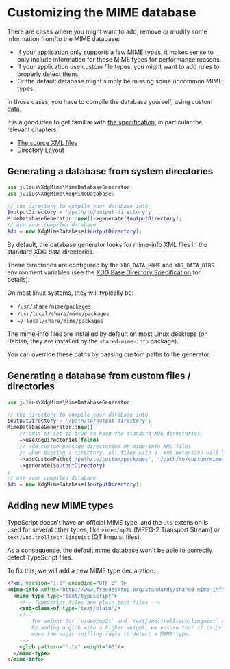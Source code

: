 # Customizing the MIME database

There are cases where you might want to add, remove or modify some information from/to the MIME database:
* If your application only supports a few MIME types, it makes sense to only include information
  for these MIME types for performance reasons.
* If your application use custom file types, you might want to add rules to properly detect them.
* Or the default database might simply be missing some uncommon MIME types.

In those cases, you have to compile the database yourself, using custom data.

It is a good idea to get familiar with [the specification](https://specifications.freedesktop.org/shared-mime-info-spec/shared-mime-info-spec-latest.html),
in particular the relevant chapters:
* [The source XML files](https://specifications.freedesktop.org/shared-mime-info-spec/shared-mime-info-spec-latest.html#idm46292897757504)
* [Directory Layout](https://specifications.freedesktop.org/shared-mime-info-spec/shared-mime-info-spec-latest.html#s2_layout)


## Generating a database from system directories

```php
use ju1ius\XdgMime\MimeDatabaseGenerator;
use ju1ius\XdgMime\XdgMimeDatabase;

// the directory to compile your database into
$outputDirectory = '/path/to/output-directory';
MimeDatabaseGenerator::new()->generate($outputDirectory);
// use your compiled database
$db = new XdgMimeDatabase($outputDirectory);
```

By default, the database generator looks for mime-info XML files in the standard XDG data directories.

These directories are configured by the `XDG_DATA_HOME` and `XDG_DATA_DIRS` environment variables
(see the [XDG Base Directory Specification](https://specifications.freedesktop.org/basedir-spec/latest/) for details).

On most linux systems, they will typically be:
- `/usr/share/mime/packages`
- `/usr/local/share/mime/packages`
- `~/.local/share/mime/packages`

The mime-info files are installed by default on most Linux desktops
(on Debian, they are installed by the `shared-mime-info` package).

You can override these paths by passing custom paths to the generator.


## Generating a database from custom files / directories

```php
use ju1ius\XdgMime\MimeDatabaseGenerator;

// the directory to compile your database into
$outputDirectory = '/path/to/output-directory';
MimeDatabaseGenerator::new()
    // omit or set to true to keep the standard XDG directories.
    ->useXdgDirectories(false)
    // add custom package directories or mime-info XML files
    // when passing a directory, all files with a .xml extension will be parsed
    ->addCustomPaths('/path/to/custom/packages', '/path/to/custom/mime-info.xml')
    ->generate($outputDirectory)
;
// use your compiled database
$db = new XdgMimeDatabase($outputDirectory);
```

## Adding new MIME types

TypeScript doesn't have an official MIME type, and the `.ts` extension is used for several other types,
like `video/mp2t` (MPEG-2 Transport Stream) or `text/vnd.trolltech.linguist` (QT linguist files).

As a consequence, the default mime database won't be able to correctly detect TypeScript files.

To fix this, we will add a new MIME type declaration:

```xml
<?xml version="1.0" encoding="UTF-8" ?>
<mime-info xmlns="http://www.freedesktop.org/standards/shared-mime-info">
  <mime-type type="text/typescript">
    <!-- TypeScript files are plain text files -->
    <sub-class-of type="text/plain"/>
    <!--
        The weight for `video/mp2t` and `text/vnd.trolltech.linguist` glob patterns is 50.
        By adding a glob with a higher weight, we ensure that it is prioritized
        when the magic sniffing fails to detect a MIME type.
    -->
    <glob pattern="*.ts" weight="60"/>
  </mime-type>
</mime-info>
```
